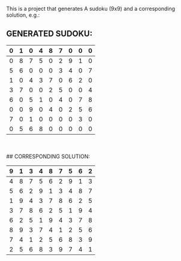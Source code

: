 This is a project that generates A sudoku (9x9) and a corresponding solution, e.g.:

## GENERATED SUDOKU: <br/>
| 0 | 1 | 0 | 4 | 8 | 7 | 0 | 0 | 0 |
|---|---|---|---|---|---|---|---|---|
| 0 | 8 | 7 | 5 | 0 | 2 | 9 | 1 | 0 |
| 5 | 6 | 0 | 0 | 0 | 3 | 4 | 0 | 7 |
| 1 | 0 | 4 | 3 | 7 | 0 | 6 | 2 | 0 |
| 3 | 7 | 0 | 0 | 2 | 5 | 0 | 0 | 4 |
| 6 | 0 | 5 | 1 | 0 | 4 | 0 | 7 | 8 |
| 0 | 0 | 9 | 0 | 4 | 0 | 2 | 5 | 6 |
| 7 | 0 | 1 | 0 | 0 | 0 | 0 | 3 | 0 |
| 0 | 5 | 6 | 8 | 0 | 0 | 0 | 0 | 0 |
<br/>
<br/>
## CORRESPONDING SOLUTION:<br/>

| 9 | 1 | 3 | 4 | 8 | 7 | 5 | 6 | 2 |
|---|---|---|---|---|---|---|---|---|
| 4 | 8 | 7 | 5 | 6 | 2 | 9 | 1 | 3 |
| 5 | 6 | 2 | 9 | 1 | 3 | 4 | 8 | 7 |
| 1 | 9 | 4 | 3 | 7 | 8 | 6 | 2 | 5 |
| 3 | 7 | 8 | 6 | 2 | 5 | 1 | 9 | 4 |
| 6 | 2 | 5 | 1 | 9 | 4 | 3 | 7 | 8 |
| 8 | 9 | 3 | 7 | 4 | 1 | 2 | 5 | 6 |
| 7 | 4 | 1 | 2 | 5 | 6 | 8 | 3 | 9 |
| 2 | 5 | 6 | 8 | 3 | 9 | 7 | 4 | 1 |
